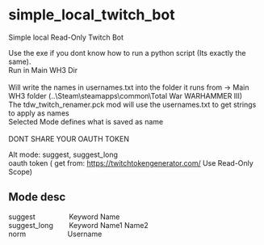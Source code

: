 # simple_local_twitch_bot

Simple local Read-Only Twitch Bot <br />

Use the exe if you dont know how to run a python script (Its exactly the same). <br />
Run in Main WH3 Dir <br />
 <br />
Will write the names in usernames.txt into the folder it runs from -> Main WH3 folder (..\Steam\steamapps\common\Total War WARHAMMER III) <br />
The tdw_twitch_renamer.pck mod will use the usernames.txt to get strings to apply as names  <br />
Selected Mode defines what is saved as name  <br />
<br />
DONT SHARE YOUR OAUTH TOKEN <br />
 
Alt mode: suggest, suggest_long <br />
oauth token ( get from: https://twitchtokengenerator.com/ Use Read-Only Scope) <br />

## Mode desc <br />
suggest &nbsp;&nbsp;&nbsp;&nbsp;&nbsp;&nbsp;&nbsp;&nbsp;&nbsp;&nbsp;&nbsp;&nbsp;&nbsp;&nbsp;&nbsp; Keyword Name <br />
suggest_long &nbsp;&nbsp;&nbsp;&nbsp;&nbsp;&nbsp; Keyword Name1 Name2  <br />
norm &nbsp;&nbsp;&nbsp;&nbsp;&nbsp;&nbsp;&nbsp;&nbsp;&nbsp;&nbsp;&nbsp;&nbsp;&nbsp;&nbsp;&nbsp;&nbsp;&nbsp;&nbsp;&nbsp; Username <br />
